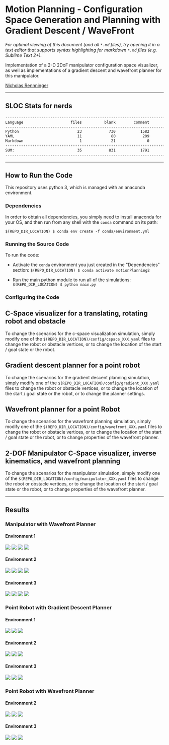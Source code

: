# Motion Planning - Configuration Space Generation and Planning with Gradient Descent / WaveFront 
*For optimal viewing of this document (and all `*.md` files), try opening it in a text editor that supports syntax highlighting for markdown `*.md` files (e.g. Sublime Text 2+).*

Implementation of a 2-D 2DoF manipulator configuration space visualizer, as well as implementations of a gradient descent and wavefront planner for this manipulator.

[Nicholas Rennninger](https://github.com/nicholasRenninger)

---
## SLOC Stats for nerds
```bash
-------------------------------------------------------------------------------
Language                     files          blank        comment           code
-------------------------------------------------------------------------------
Python                          23            730           1582           1635
YAML                            11             80            209            148
Markdown                         1             21              0             28
-------------------------------------------------------------------------------
SUM:                            35            831           1791           1811
-------------------------------------------------------------------------------
```
---

## How to Run the Code

This repository uses python 3, which is managed with an anaconda environment.

### Dependencies
In order to obtain all dependencies, you simply need to install anaconda for your OS, and then run from any shell with the `conda` command on its path:

`$(REPO_DIR_LOCATION) $ conda env create -f conda/environment.yml`


### Running the Source Code

To run the code:

* Activate the `conda` environment you just created in the "Dependencies" section:
`$(REPO_DIR_LOCATION) $ conda activate motionPlanning2`

* Run the main python module to run all of the simulations:
`$(REPO_DIR_LOCATION) $ python main.py`


### Configuring the Code

## C-Space visualizer for a translating, rotating robot and obstacle
To change the scenarios for the c-space visualization simulation, simply modify one of the `$(REPO_DIR_LOCATION)/config/cspace_XXX.yaml` files to change the robot or obstacle vertices, or to change the location of the start / goal state or the robot.

## Gradient descent planner for a point robot
To change the scenarios for the gradient descent planning simulation, simply modify one of the `$(REPO_DIR_LOCATION)/config/gradient_XXX.yaml` files to change the robot or obstacle vertices, or to change the location of the start / goal state or the robot, or to change the planner settings.

## Wavefront planner for a point Robot
To change the scenarios for the wavefront planning simulation, simply modify one of the `$(REPO_DIR_LOCATION)/config/wavefront_XXX.yaml` files to change the robot or obstacle vertices, or to change the location of the start / goal state or the robot, or to change properties of the wavefront planner.

## 2-DOF Manipulator C-Space visualizer, inverse kinematics, and wavefront planning
To change the scenarios for the manipulator simulation, simply modify one of the `$(REPO_DIR_LOCATION)/config/manipulator_XXX.yaml` files to change the robot or obstacle vertices, or to change the location of the start / goal state or the robot, or to change properties of the wavefront planner.

---

## Results

### Manipulator with Wavefront Planner

#### Environment 1
<img src="https://github.com/nicholasRenninger/cSpaceViz_Gradient_Wavefront_planners/blob/master/figures/manipulator_env1-workspace.gif"/>
<img src="https://github.com/nicholasRenninger/cSpaceViz_Gradient_Wavefront_planners/blob/master/figures/manipulator_env1-wavefrontPlannerwavefront.png"/>
<img src="https://github.com/nicholasRenninger/cSpaceViz_Gradient_Wavefront_planners/blob/master/figures/manipulator_env1-cSpace.png"/>
<img src="https://github.com/nicholasRenninger/cSpaceViz_Gradient_Wavefront_planners/blob/master/figures/manipulator_env1-workspace.png"/>

#### Environment 2
<img src="https://github.com/nicholasRenninger/cSpaceViz_Gradient_Wavefront_planners/blob/master/figures/manipulator_env2-workspace.gif"/>
<img src="https://github.com/nicholasRenninger/cSpaceViz_Gradient_Wavefront_planners/blob/master/figures/manipulator_env2-wavefrontPlannerwavefront.png"/>
<img src="https://github.com/nicholasRenninger/cSpaceViz_Gradient_Wavefront_planners/blob/master/figures/manipulator_env2-cSpace.png"/>
<img src="https://github.com/nicholasRenninger/cSpaceViz_Gradient_Wavefront_planners/blob/master/figures/manipulator_env2-workspace.png"/>

#### Environment 3
<img src="https://github.com/nicholasRenninger/cSpaceViz_Gradient_Wavefront_planners/blob/master/figures/manipulator_env3-workspace.gif"/>
<img src="https://github.com/nicholasRenninger/cSpaceViz_Gradient_Wavefront_planners/blob/master/figures/manipulator_env3-wavefrontPlannerwavefront.png"/>
<img src="https://github.com/nicholasRenninger/cSpaceViz_Gradient_Wavefront_planners/blob/master/figures/manipulator_env3-cSpace.png"/>
<img src="https://github.com/nicholasRenninger/cSpaceViz_Gradient_Wavefront_planners/blob/master/figures/manipulator_env3-workspace.png"/>


### Point Robot with Gradient Descent Planner

#### Environment 1
<img src="https://github.com/nicholasRenninger/cSpaceViz_Gradient_Wavefront_planners/blob/master/figures/gradient_env1-workspace.png"/>
<img src="https://github.com/nicholasRenninger/cSpaceViz_Gradient_Wavefront_planners/blob/master/figures/gradient_env1-cSpace.png"/>
<img src="https://github.com/nicholasRenninger/cSpaceViz_Gradient_Wavefront_planners/blob/master/figures/gradient_env1-gradientPlanner.png"/>

#### Environment 2
<img src="https://github.com/nicholasRenninger/cSpaceViz_Gradient_Wavefront_planners/blob/master/figures/gradient_env2-workspace.png"/>
<img src="https://github.com/nicholasRenninger/cSpaceViz_Gradient_Wavefront_planners/blob/master/figures/gradient_env2-cSpace.png"/>
<img src="https://github.com/nicholasRenninger/cSpaceViz_Gradient_Wavefront_planners/blob/master/figures/gradient_env2-gradientPlanner.png"/>

#### Environment 3
<img src="https://github.com/nicholasRenninger/cSpaceViz_Gradient_Wavefront_planners/blob/master/figures/gradient_env3-workspace.png"/>
<img src="https://github.com/nicholasRenninger/cSpaceViz_Gradient_Wavefront_planners/blob/master/figures/gradient_env3-cSpace.png"/>
<img src="https://github.com/nicholasRenninger/cSpaceViz_Gradient_Wavefront_planners/blob/master/figures/gradient_env3-gradientPlanner.png"/>

### Point Robot with Wavefront Planner

#### Environment 2
<img src="https://github.com/nicholasRenninger/cSpaceViz_Gradient_Wavefront_planners/blob/master/figures/wavefront_env2-workspace.png"/>
<img src="https://github.com/nicholasRenninger/cSpaceViz_Gradient_Wavefront_planners/blob/master/figures/wavefront_env2-cSpace.png"/>
<img src="https://github.com/nicholasRenninger/cSpaceViz_Gradient_Wavefront_planners/blob/master/figures/wavefront_env2-wavefront.png"/>

#### Environment 3
<img src="https://github.com/nicholasRenninger/cSpaceViz_Gradient_Wavefront_planners/blob/master/figures/wavefront_env3-workspace.png"/>
<img src="https://github.com/nicholasRenninger/cSpaceViz_Gradient_Wavefront_planners/blob/master/figures/wavefront_env3-cSpace.png"/>
<img src="https://github.com/nicholasRenninger/cSpaceViz_Gradient_Wavefront_planners/blob/master/figures/wavefront_env3-wavefront.png"/>
